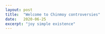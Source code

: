 ```yaml
---
layout: post
title:  "Welcome to Chinmoy controversies"
date:   2020-06-25
excerpt: "joy simple existence"
---
```

